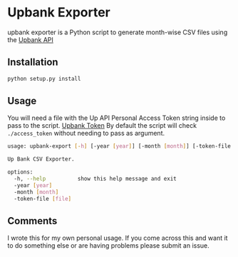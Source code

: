 # Upbank Exporter

upbank exporter is a Python script to generate month-wise CSV files using the [Upbank API](https://developer.up.com.au/)

## Installation

```bash
python setup.py install
```

## Usage

You will need a file with the Up API Personal Access Token string inside to pass to the script. [Upbank Token](https://api.up.com.au/getting_started)
By default the script will check `./access_token` without needing to pass as argument.

```bash
usage: upbank-export [-h] [-year [year]] [-month [month]] [-token-file [file]]

Up Bank CSV Exporter.

options:
  -h, --help          show this help message and exit
  -year [year]
  -month [month]
  -token-file [file]
```

## Comments

I wrote this for my own personal usage. If you come across this and want it to do something else or are having problems please submit an issue.
